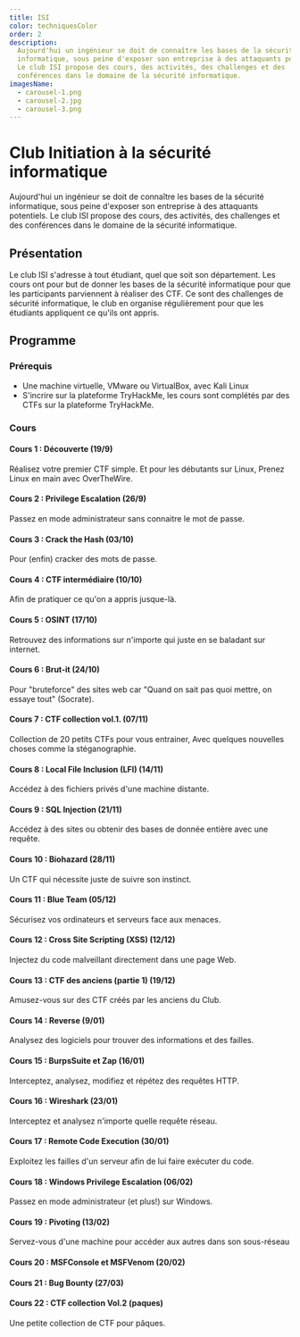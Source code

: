 ```yaml
---
title: ISI
color: techniquesColor
order: 2
description:
  Aujourd'hui un ingénieur se doit de connaître les bases de la sécurité
  informatique, sous peine d'exposer son entreprise à des attaquants potentiels.
  Le club ISI propose des cours, des activités, des challenges et des
  conférences dans le domaine de la sécurité informatique.
imagesName:
  - carousel-1.png
  - carousel-2.jpg
  - carousel-3.png
---
```


# Club Initiation à la sécurité informatique

<campus-center>
  <campus-responsive-image
    folder-name="federation/techniques/isi"
    name="logo.jpg"
    max-width="400"></campus-responsive-image>
</campus-center>

Aujourd'hui un ingénieur se doit de connaître les bases de la sécurité
informatique, sous peine d'exposer son entreprise à des attaquants potentiels.
Le club ISI propose des cours, des activités, des challenges et des conférences
dans le domaine de la sécurité informatique.

## Présentation

Le club ISI s'adresse à tout étudiant, quel que soit son département. Les cours
ont pour but de donner les bases de la sécurité informatique pour que les
participants parviennent à réaliser des CTF. Ce sont des challenges de sécurité
informatique, le club en organise régulièrement pour que les étudiants
appliquent ce qu'ils ont appris.

<campus-center>
  <campus-carousel :names="imagesName" folder-name="federation/techniques/isi"></campus-carousel>
</campus-center>

## Programme

### Prérequis
- Une machine virtuelle, VMware ou VirtualBox, avec Kali Linux
- S'incrire sur la plateforme TryHackMe, les cours sont complétés par des CTFs sur la plateforme TryHackMe.

### Cours
#### Cours 1 : Découverte (19/9)
Réalisez votre premier CTF simple.
Et pour les débutants sur Linux, Prenez Linux en main avec OverTheWire.

#### Cours 2 : Privilege Escalation (26/9)
Passez en mode administrateur sans connaitre le mot de passe.

#### Cours 3 : Crack the Hash (03/10)
Pour (enfin) cracker des mots de passe.

#### Cours 4 : CTF intermédiaire (10/10)
Afin de pratiquer ce qu'on a appris jusque-là.

#### Cours 5 : OSINT (17/10)
Retrouvez des informations sur n'importe qui juste en se baladant sur internet.

#### Cours 6 : Brut-it (24/10)
Pour "bruteforce" des sites web car "Quand on sait pas quoi mettre, on essaye tout" (Socrate).

#### Cours 7 : CTF collection vol.1. (07/11)
Collection de 20 petits CTFs pour vous entrainer, Avec quelques nouvelles choses comme la stéganographie.

#### Cours 8 : Local File Inclusion (LFI) (14/11)
Accédez à des fichiers privés d'une machine distante.

#### Cours 9 : SQL Injection (21/11)
Accédez à des sites ou obtenir des bases de donnée entière avec une requête.

#### Cours 10 : Biohazard (28/11)
Un CTF qui nécessite juste de suivre son instinct.

#### Cours 11 : Blue Team (05/12)
Sécurisez vos ordinateurs et serveurs face aux menaces.

#### Cours 12 : Cross Site Scripting (XSS) (12/12)
Injectez du code malveillant directement dans une page Web.

#### Cours 13 : CTF des anciens (partie 1) (19/12)
Amusez-vous sur des CTF créés par les anciens du Club.

#### Cours 14 : Reverse (9/01)
Analysez des logiciels pour trouver des informations et des failles.

#### Cours 15 : BurpsSuite et Zap (16/01)
Interceptez, analysez, modifiez et répétez des requêtes HTTP.

#### Cours 16 : Wireshark (23/01)
Interceptez et analysez n'importe quelle requête réseau.

#### Cours 17 : Remote Code Execution (30/01)
Exploitez les failles d'un serveur afin de lui faire exécuter du code.

#### Cours 18 : Windows Privilege Escalation (06/02)
Passez en mode administrateur (et plus!) sur Windows.

#### Cours 19 : Pivoting (13/02)
Servez-vous d'une machine pour accéder aux autres dans son sous-réseau

#### Cours 20 : MSFConsole et MSFVenom (20/02)

#### Cours 21 : Bug Bounty (27/03)

#### Cours 22 : CTF collection Vol.2 (paques)
Une petite collection de CTF pour pâques.
